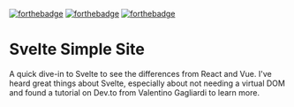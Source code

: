 [![forthebadge](https://forthebadge.com/images/badges/compatibility-betamax.svg)](https://forthebadge.com)
[![forthebadge](https://forthebadge.com/images/badges/approved-by-george-costanza.svg)](https://forthebadge.com)
[![forthebadge](https://forthebadge.com/images/badges/designed-in-etch-a-sketch.svg)](https://forthebadge.com) 

# Svelte Simple Site

A quick dive-in to Svelte to see the differences from React and Vue.  I've heard great things about Svelte, especially about not needing a virtual DOM and found a tutorial on Dev.to from Valentino Gagliardi to learn more.


